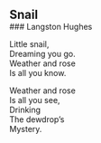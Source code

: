 <h2 style="margin-bottom:0">Snail</h2>
### Langston Hughes

Little snail,  
Dreaming you go.  
Weather and rose  
Is all you know.  

Weather and rose  
Is all you see,  
Drinking  
The dewdrop’s  
Mystery.  
